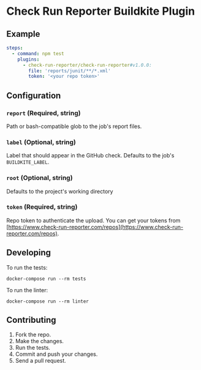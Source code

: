# Check Run Reporter Buildkite Plugin

## Example

```yml
steps:
  - command: npm test
    plugins:
      - check-run-reporter/check-run-reporter#v1.0.0:
        file: 'reports/junit/**/*.xml'
        token: '<your repo token>'
```

## Configuration

### `report` (Required, string)

Path or bash-compatible glob to the job's report files.

### `label` (Optional, string)

Label that should appear in the GitHub check. Defaults to the job's `BUILDKITE_LABEL`.

### `root` (Optional, string)

Defaults to the project's working directory

### `token` (Required, string)

Repo token to authenticate the upload. You can get your tokens from [https://www.check-run-reporter.com/repos](https://www.check-run-reporter.com/repos).

## Developing

To run the tests:

```shell
docker-compose run --rm tests
```

To run the linter:

```shell
docker-compose run --rm linter
```

## Contributing

1. Fork the repo.
2. Make the changes.
3. Run the tests.
4. Commit and push your changes.
5. Send a pull request.
